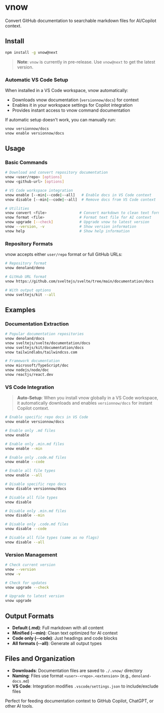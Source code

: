 # vnow

Convert GitHub documentation to searchable markdown files for AI/Copilot context.

<!-- Test sync: 2025-06-15 -->

## Install

```bash
npm install -g vnow@next
```

> **Note**: `vnow` is currently in pre-release. Use `vnow@next` to get the latest version.

### Automatic VS Code Setup

When installed in a VS Code workspace, vnow automatically:
- Downloads vnow documentation (`versionnow/docs`) for context
- Enables it in your workspace settings for Copilot integration
- Provides instant access to vnow command documentation

If automatic setup doesn't work, you can manually run:
```bash
vnow versionnow/docs
vnow enable versionnow/docs
```

## Usage

### Basic Commands

```bash
# Download and convert repository documentation
vnow <user/repo> [options]
vnow <github-url> [options]

# VS Code workspace integration  
vnow enable [--min|--code|--all]   # Enable docs in VS Code context
vnow disable [--min|--code|--all]  # Remove docs from VS Code context

# Utilities
vnow convert <file>               # Convert markdown to clean text format
vnow format <file>                # Format text file for AI context
vnow upgrade [--check]            # Upgrade vnow to latest version
vnow --version, -v                # Show version information
vnow help                         # Show help information
```

### Repository Formats

vnow accepts either `user/repo` format or full GitHub URLs:

```bash
# Repository format
vnow denoland/deno

# GitHub URL format  
vnow https://github.com/sveltejs/svelte/tree/main/documentation/docs

# With output options
vnow sveltejs/kit --all
```

## Examples

### Documentation Extraction

```bash
# Popular documentation repositories
vnow denoland/docs
vnow sveltejs/svelte/documentation/docs  
vnow sveltejs/kit/documentation/docs
vnow tailwindlabs/tailwindcss.com

# Framework documentation
vnow microsoft/TypeScript/doc
vnow nodejs/node/doc
vnow reactjs/react.dev
```

### VS Code Integration

> **Auto-Setup**: When you install vnow globally in a VS Code workspace, it automatically downloads and enables `versionnow/docs` for instant Copilot context.

```bash
# Enable specific repo docs in VS Code
vnow enable versionnow/docs

# Enable only .md files
vnow enable

# Enable only .min.md files  
vnow enable --min

# Enable only .code.md files
vnow enable --code

# Enable all file types
vnow enable --all

# Disable specific repo docs
vnow disable versionnow/docs

# Disable all file types
vnow disable

# Disable only .min.md files
vnow disable --min

# Disable only .code.md files
vnow disable --code

# Disable all file types (same as no flags)
vnow disable --all
```

### Version Management

```bash
# Check current version
vnow --version
vnow -v

# Check for updates
vnow upgrade --check

# Upgrade to latest version
vnow upgrade
```

## Output Formats

- **Default (.md)**: Full markdown with all content
- **Minified (--min)**: Clean text optimized for AI context
- **Code only (--code)**: Just headings and code blocks
- **All formats (--all)**: Generate all output types

## Files and Organization

- **Downloads**: Documentation files are saved to `./.vnow/` directory
- **Naming**: Files use format `<user>-<repo>.<extension>` (e.g., `denoland-docs.md`)
- **VS Code**: Integration modifies `.vscode/settings.json` to include/exclude files

Perfect for feeding documentation context to GitHub Copilot, ChatGPT, or other AI tools.